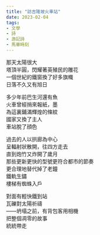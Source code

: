 ```yaml
---
title: "訪吉隆坡火車站"
date: 2023-02-04 
tags:
- 文學
- 詩
- 游記詩
- 馬華時刻
---
```

那天太陽很大  
塔頂半圓，閃耀著英殖民的雕花  
一個世紀的鐵窗換了好多旗幟  
日落不久又有旭日  
  
多少年前巴生河還有魚  
火車曾經捎來報紙，墨  
為這裏鋪滿輝煌的條紋  
國家又換了主人  
車站脫了顔色  
  
過去的人以拱廊為中心  
呈輻射狀散開，往四方走去  
直到炮竹又炸開了歲月  
那些更新更快的型號更符合都市的節奏  
更合理地替代掉了老鐘  
鐵軌生鏽  
樓梯有蜘蛛入戶  
  
對面有輕快鐵到站  
瓦礫對太陽祈禱  
——坍塌之前，有背包客用相機  
把整個凋零的故事  
統統帶走